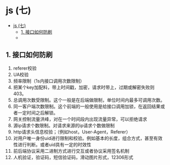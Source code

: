 js (七)
===

<!-- TOC -->

- [js (七)](#js-七)
  - [1. 接口如何防刷](#1-接口如何防刷)
  - [](#)

<!-- /TOC -->

## 1. 接口如何防刷
1. referer校验
2. UA校验
3. 频率限制（1s内接口调用次数限制）
4. 把某个key加配料，带上时间戳，加密，请求时带上，过期或解密失败则403。
5. 总调用次数受限制。这个一般是在后端做限制，单位时间内最多可调用次数。
6. 同一客户端次数限制。这个前端的一般使用是给接口调用加锁，在返回结果或者一定时间之后解锁。
7. 网关控制流量洪峰，对在一个时间段内出现流量异常，可以拒绝请求
8. 源ip请求个数限制。对请求来源的ip请求个数做限制
9. http请求头信息校验；（例如host，User-Agent，Referer）
10. 对用户唯一身份uid进行限制和校验。例如基本的长度，组合方式，甚至有效性进行判断。或者uid具有一定的时效性
11. 前后端协议采用二进制方式进行交互或者协议采用签名机制
12. 人机验证，验证码，短信验证码，滑动图片形式，12306形式


## 